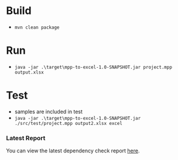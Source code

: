 # Build
- `mvn clean package`

# Run
- `java -jar .\target\mpp-to-excel-1.0-SNAPSHOT.jar project.mpp output.xlsx`

# Test
- samples are included in test
- `java -jar .\target\mpp-to-excel-1.0-SNAPSHOT.jar ./src/test/project.mpp output2.xlsx excel
  `
### Latest Report
You can view the latest dependency check report [here](https://Sangeerththan.github.io/MPP-Excel-Converter/dependency-check-report.html).
